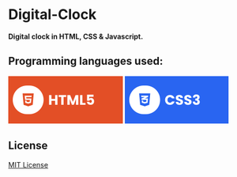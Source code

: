 # Digital-Clock
**Digital clock in HTML, CSS & Javascript.**

## Programming languages used:

![HTML5](./assets/html.svg) ![CSS](./assets/css.svg)

## License

[MIT License](https://choosealicense.com/licenses/mit/)
